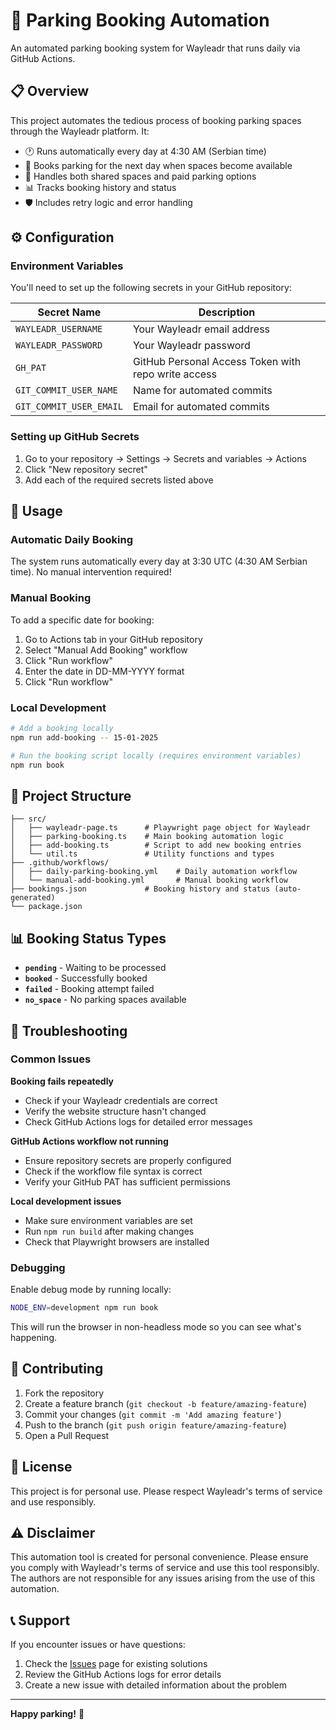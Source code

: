 # 🚗 Parking Booking Automation

An automated parking booking system for Wayleadr that runs daily via GitHub Actions.

## 📋 Overview

This project automates the tedious process of booking parking spaces through the Wayleadr platform. It:

- 🕐 Runs automatically every day at 4:30 AM (Serbian time)
- 🎯 Books parking for the next day when spaces become available
- 🔄 Handles both shared spaces and paid parking options
- 📊 Tracks booking history and status
- 🛡️ Includes retry logic and error handling


## ⚙️ Configuration

### Environment Variables

You'll need to set up the following secrets in your GitHub repository:

| Secret Name | Description |
|-------------|-------------|
| `WAYLEADR_USERNAME` | Your Wayleadr email address |
| `WAYLEADR_PASSWORD` | Your Wayleadr password |
| `GH_PAT` | GitHub Personal Access Token with repo write access |
| `GIT_COMMIT_USER_NAME` | Name for automated commits |
| `GIT_COMMIT_USER_EMAIL` | Email for automated commits |

### Setting up GitHub Secrets

1. Go to your repository → Settings → Secrets and variables → Actions
2. Click "New repository secret"
3. Add each of the required secrets listed above

## 📅 Usage

### Automatic Daily Booking

The system runs automatically every day at 3:30 UTC (4:30 AM Serbian time). No manual intervention required!

### Manual Booking

To add a specific date for booking:

1. Go to Actions tab in your GitHub repository
2. Select "Manual Add Booking" workflow
3. Click "Run workflow"
4. Enter the date in DD-MM-YYYY format
5. Click "Run workflow"

### Local Development

```bash
# Add a booking locally
npm run add-booking -- 15-01-2025

# Run the booking script locally (requires environment variables)
npm run book
```

## 📁 Project Structure

```
├── src/
│   ├── wayleadr-page.ts      # Playwright page object for Wayleadr
│   ├── parking-booking.ts    # Main booking automation logic
│   ├── add-booking.ts        # Script to add new booking entries
│   └── util.ts               # Utility functions and types
├── .github/workflows/
│   ├── daily-parking-booking.yml    # Daily automation workflow
│   └── manual-add-booking.yml       # Manual booking workflow
├── bookings.json             # Booking history and status (auto-generated)
└── package.json
```

## 📊 Booking Status Types

- **`pending`** - Waiting to be processed
- **`booked`** - Successfully booked
- **`failed`** - Booking attempt failed
- **`no_space`** - No parking spaces available

## 🔧 Troubleshooting

### Common Issues

**Booking fails repeatedly**
- Check if your Wayleadr credentials are correct
- Verify the website structure hasn't changed
- Check GitHub Actions logs for detailed error messages

**GitHub Actions workflow not running**
- Ensure repository secrets are properly configured
- Check if the workflow file syntax is correct
- Verify your GitHub PAT has sufficient permissions

**Local development issues**
- Make sure environment variables are set
- Run `npm run build` after making changes
- Check that Playwright browsers are installed

### Debugging

Enable debug mode by running locally:
```bash
NODE_ENV=development npm run book
```

This will run the browser in non-headless mode so you can see what's happening.

## 🤝 Contributing

1. Fork the repository
2. Create a feature branch (`git checkout -b feature/amazing-feature`)
3. Commit your changes (`git commit -m 'Add amazing feature'`)
4. Push to the branch (`git push origin feature/amazing-feature`)
5. Open a Pull Request

## 📝 License

This project is for personal use. Please respect Wayleadr's terms of service and use responsibly.

## ⚠️ Disclaimer

This automation tool is created for personal convenience. Please ensure you comply with Wayleadr's terms of service and use this tool responsibly. The authors are not responsible for any issues arising from the use of this automation.

## 📞 Support

If you encounter issues or have questions:

1. Check the [Issues](../../issues) page for existing solutions
2. Review the GitHub Actions logs for error details
3. Create a new issue with detailed information about the problem

---

**Happy parking!** 🎉